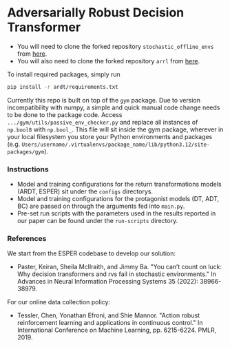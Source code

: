 # Adversarially Robust Decision Transformer

* You will need to clone the forked repository `stochastic_offline_envs` from [here](https://github.com/xiaohangt/stochastic_offline_envs).
* You will also need to clone the forked repository `arrl` from [here](https://github.com/afonsosamarques/arrl).

To install required packages, simply run
```bash
pip install -r ardt/requirements.txt
```

Currently this repo is built on top of the `gym` package. Due to version incompatibility with numpy, a simple and quick manual code change needs to be done to the package code. Access `.../gym/utils/passive_env_checker.py` and replace all instances of `np.bool8` with `np.bool_`. This file will sit inside the gym package, wherever in your local filesystem you store your Python environments and packages (e.g. `Users/username/.virtualenvs/package_name/lib/python3.12/site-packages/gym`).


### Instructions
* Model and training configurations for the return transformations models (ARDT, ESPER) sit under the `configs` directorys.
* Model and training configurations for the protagonist models (DT, ADT, BC) are passed on through the arguments fed into `main.py`.
* Pre-set run scripts with the parameters used in the results reported in our paper can be found under the `run-scripts` directory.


### References
We start from the ESPER codebase to develop our solution:
* Paster, Keiran, Sheila McIlraith, and Jimmy Ba. "You can’t count on luck: Why decision transformers and rvs fail in stochastic environments." In Advances in Neural Information Processing Systems 35 (2022): 38966-38979.

For our online data collection policy:
* Tessler, Chen, Yonathan Efroni, and Shie Mannor. "Action robust reinforcement learning and applications in continuous control." In International Conference on Machine Learning, pp. 6215-6224. PMLR, 2019.
